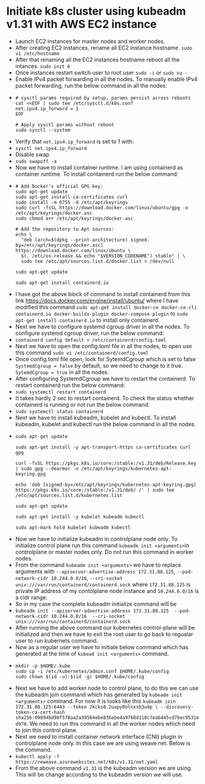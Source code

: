 # Initiate k8s cluster using kubeadm v1.31 with AWS EC2 instance

+ Launch EC2 instances for master nodes and worker nodes.
+ After creating EC2 instances, rename all EC2 instance hostname.
  `sudo vi /etc/hostname`
+ After that renaming all the EC2 instances hostname reboot all the intances.
  `sudo init 6`
+ Once instances restart switch user to root user
  `sudo -i` or `sudo su -`
+ Enable IPv4 packet forwarding in all the nodes. To manually enable IPv4 packet forwarding, run the below command in all the nodes:
+ ````
  # sysctl params required by setup, params persist across reboots
  cat <<EOF | sudo tee /etc/sysctl.d/k8s.conf
  net.ipv4.ip_forward = 1
  EOF

  # Apply sysctl params without reboot
  sudo sysctl --system
  ````
+ Verify that `net.ipv4.ip_forward` is set to 1 with:
+ `sysctl net.ipv4.ip_forward`
+ Disable swap
+ `sudo swapoff -a`
+ Now we have to install container runtime. I am using containerd as container runtime. To install containerd run the below command:
+ ````
  # Add Docker's official GPG key:
  sudo apt-get update
  sudo apt-get install ca-certificates curl
  sudo install -m 0755 -d /etc/apt/keyrings
  sudo curl -fsSL https://download.docker.com/linux/ubuntu/gpg -o /etc/apt/keyrings/docker.asc
  sudo chmod a+r /etc/apt/keyrings/docker.asc

  # Add the repository to Apt sources:
  echo \
    "deb [arch=$(dpkg --print-architecture) signed-by=/etc/apt/keyrings/docker.asc] 
  https://download.docker.com/linux/ubuntu \
    $(. /etc/os-release && echo "$VERSION_CODENAME") stable" | \
    sudo tee /etc/apt/sources.list.d/docker.list > /dev/null

  sudo apt-get update

  sudo apt-get install containerd.io
  ````
+  I have got the above block of command to install containerd from this link https://docs.docker.com/engine/install/ubuntu/  where I have modified this command `sudo apt-get install docker-ce docker-ce-cli containerd.io docker-buildx-plugin docker-compose-plugin` to `sudo apt-get install containerd.io` to install only containerd.
+  Next we have to configure systemd cgroup driver in all the nodes. To configure systemd cgroup driver, run the below command:
+  `containerd config default > /etc/containerd/config.toml`
+  Next we have to open the config.toml file in all the nodes, to open use this command `sudo vi /etc/containerd/config.toml`
+  Once config.toml file open, look for SytemdCgroup which is set to false `SystemdCgroup = false` by default, so we need to change to it true.  `SytemdCgroup = true` in all the nodes.
+  After configuring SystemdCgroup we have to restart the containerd. To restart containerd run the below command:
+  `sudo systemctl restart containerd`
+  It takes hardly 2 sec to restart containerd. To check the status whether containerd is running or not run the below command:
+  `sudo systemctl status containerd`
+  Next we have to install kubeadm, kubelet and kubectl. To install kubeadm, kubelet and kubectl run the below command in all the nodes.
+  ````
   sudo apt-get update

   sudo apt-get install -y apt-transport-https ca-certificates curl gpg

   curl -fsSL https://pkgs.k8s.io/core:/stable:/v1.31/deb/Release.key | sudo gpg --dearmor -o /etc/apt/keyrings/kubernetes-apt-keyring.gpg

   echo 'deb [signed-by=/etc/apt/keyrings/kubernetes-apt-keyring.gpg] https://pkgs.k8s.io/core:/stable:/v1.31/deb/ /' | sudo tee /etc/apt/sources.list.d/kubernetes.list

   sudo apt-get update

   sudo apt-get install -y kubelet kubeadm kubectl

   sudo apt-mark hold kubelet kubeadm kubectl
   ````
+ Now we have to initialize kubeadm in controlplane node only. To initialize control plane run this command `kubeadm init <arguments>`in controlplane or master nodes only. Do not run this command in worker nodes.
+ From the command `kubeadm init <arguments>` we have to replace arguments with `--apiserver-advertise-address 172.31.88.125`, `--pod-network-cidr 10.244.0.0/16`, `--cri-socket unix:///var/run/containerd/containerd.sock` where `172.31.88.125` is private IP address of my contolplane node instance and `10.244.0.0/16` is a cidr range.
+ So in my case the complete kubeadm initialize command will be
+ `kubeadm init --apiserver-advertise-address 172.31.88.125  --pod-network-cidr 10.244.0.0/16  --cri-socket unix:///var/run/containerd/containerd.sock`
+ After running the above command our kubernetes control-plane will be initialized and then we have to exit the root user to go back to regualar user to run kubernets command.
+ Now as a regular user we have to initiate below command which has generated at the time of `kubead init <arguments>` command.
+ ````
  mkdir -p $HOME/.kube
  sudo cp -i /etc/kubernetes/admin.conf $HOME/.kube/config
  sudo chown $(id -u):$(id -g) $HOME/.kube/config
  ````
+ Next we have to add worker node to control plane, to do this we can use the kubeadm join command which has generated by `kubeadm init <arguments>` command. For now it is looks like this `kubeadm join 172.31.88.125:6443 --token 2kcks8.2uapy0olnxsb3u4p \
        --discovery-token-ca-cert-hash sha256:09894bd98f578aa2a39564ebe836abe4a9768d110c7eab445cd7bec9531ed970`. We need to run this command in all the worker nodes which need to join this control plane.
+ Next we need to install container network interface (CNI) plugin in controlplane node only. In this case we are using weave net. Below is the command. 
+ `kubectl apply -f https://reweave.azurewebsites.net/k8s/v1.31/net.yaml`
+ From the above command `v1.31` is the kubeadm version we are using. This will be change according to the kubeadm version we will use. 
